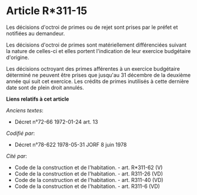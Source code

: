 # Article R*311-15

Les décisions d'octroi de primes ou de rejet sont prises par le préfet et notifiées au demandeur.

Les décisions d'octroi de primes sont matériellement différenciées suivant la nature de celles-ci et elles portent
l'indication de leur exercice budgétaire d'origine.

Les décisions octroyant des primes afférentes à un exercice budgétaire déterminé ne peuvent être prises que jusqu'au 31
décembre de la deuxième année qui suit cet exercice. Les crédits de primes inutilisés à cette dernière date sont de plein
droit annulés.

**Liens relatifs à cet article**

_Anciens textes_:

  - Décret n°72-66 1972-01-24 art. 13

_Codifié par_:

  - Décret n°78-622 1978-05-31 JORF 8 juin 1978

_Cité par_:

  - Code de la construction et de l'habitation. - art. R*311-62 (V)
  - Code de la construction et de l'habitation. - art. R311-26 (VD)
  - Code de la construction et de l'habitation. - art. R311-40 (VD)
  - Code de la construction et de l'habitation. - art. R311-6 (VD)
